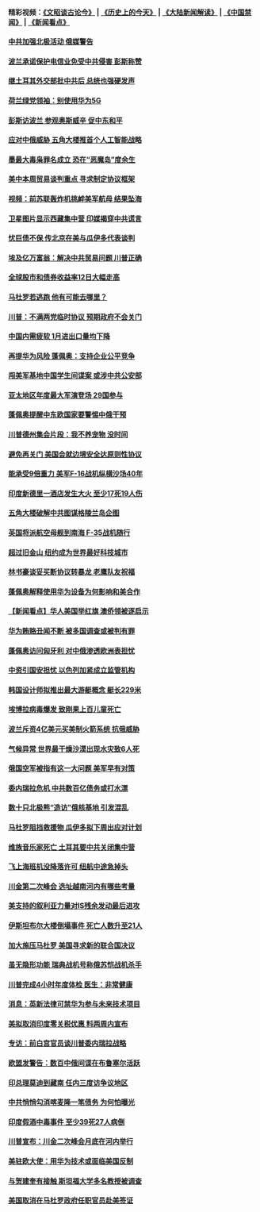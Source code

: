 #### 精彩视频：[《文昭谈古论今》](http://45.76.195.252/wenzhao) | [《历史上的今天》](http://45.76.195.252/today-in-history) | [《大陆新闻解读》](http://45.76.195.252/ntdtv-comedy) | [《中国禁闻》](http://45.76.195.252/ntdtv-news) | [《新闻看点》](http://45.76.195.252/news-insight) 

 #### [中共加强北极活动 俄媒警告](../pages/nsc418/n11042829.md?t=02140337) 

#### [波兰承诺保护电信业免受中共侵害 彭斯称赞](../pages/nsc418/n11042705.md?t=02140337) 

#### [继土耳其外交部批中共后 总统也强硬发声](../pages/nsc418/n11042777.md?t=02140337) 

#### [荷兰绿党领袖：别使用华为5G](../pages/nsc418/n11042653.md?t=02140337) 

#### [彭斯访波兰 参观奥斯威辛 促中东和平](../pages/nsc418/n11042477.md?t=02140337) 

#### [应对中俄威胁 五角大楼推首个人工智能战略](../pages/nsc418/n11042470.md?t=02140337) 

#### [墨最大毒枭罪名成立 恐在“恶魔岛”度余生](../pages/nsc418/n11042258.md?t=02140337) 

#### [美中本周贸易谈判重点 寻求制定协议框架](../pages/nsc418/n11041912.md?t=02140337) 

#### [视频：前苏联轰炸机挑衅美军航母 结果坠海](../pages/nsc418/n11041810.md?t=02140337) 

#### [卫星图片显示西藏集中营 印媒揭穿中共谎言](../pages/nsc418/n11041664.md?t=02140337) 

#### [忧巨债不保 传北京在美与瓜伊多代表谈判](../pages/nsc418/n11040772.md?t=02140337) 

#### [埃及亿万富翁：解决中共贸易问题 川普正确](../pages/nsc418/n11040351.md?t=02140337) 

#### [全球股市和债券收益率12日大幅走高](../pages/nsc418/n11040548.md?t=02140337) 

#### [马杜罗若逃跑 他有可能去哪里？](../pages/nsc418/n11040502.md?t=02140337) 

#### [川普：不满两党临时协议 预期政府不会关门](../pages/nsc418/n11040382.md?t=02140337) 

#### [中国内需疲软 1月进出口量均下降](../pages/nsc418/n11040021.md?t=02140337) 

#### [再提华为风险 蓬佩奥：支持企业公平竞争](../pages/nsc418/n11040198.md?t=02140337) 

#### [闯美军基地中国学生间谍案 或涉中共公安部](../pages/nsc418/n11040083.md?t=02140337) 

#### [亚太地区年度最大军演登场 29国参与](../pages/nsc418/n11039999.md?t=02140337) 

#### [蓬佩奥提醒中东欧国家要警惕中俄干预](../pages/nsc418/n11039745.md?t=02140337) 

#### [川普德州集会片段：我不养宠物 没时间](../pages/nsc418/n11039218.md?t=02140337) 

#### [避免再关门 美国会就边境安全达原则性协议](../pages/nsc418/n11039556.md?t=02140337) 

#### [能承受9倍重力 美军F-16战机纵横沙场40年](../pages/nsc418/n11039432.md?t=02140337) 

#### [印度新德里一酒店发生大火 至少17死19人伤](../pages/nsc418/n11039502.md?t=02140337) 

#### [五角大楼破解中共图谋格陵兰岛企图](../pages/nsc418/n11038368.md?t=02140337) 

#### [英国将派航空母舰到南海 F-35战机随行](../pages/nsc418/n11039035.md?t=02140337) 

#### [超过旧金山 纽约成为世界最好科技城市](../pages/nsc418/n11038537.md?t=02140337) 

#### [林书豪谈妥买断协议转暴龙 老鹰队友祝福](../pages/nsc418/n11038662.md?t=02140337) 

#### [蓬佩奥解释使用华为设备为何影响和美合作](../pages/nsc418/n11038282.md?t=02140337) 

#### [【新闻看点】华人美国举红旗 澳侨领被逐启示](../pages/nsc418/n11038210.md?t=02140337) 

#### [华为贿赂丑闻不断 被多国调查或被判有罪](../pages/nsc418/n11038028.md?t=02140337) 

#### [蓬佩奥访问匈牙利 对中俄渗透欧洲表担忧](../pages/nsc418/n11038057.md?t=02140337) 

#### [中资引国安担忧 以色列加紧成立监管机构](../pages/nsc418/n11037999.md?t=02140337) 

#### [韩国设计师拟推出最大游艇概念 艇长229米](../pages/nsc418/n11037905.md?t=02140337) 

#### [埃博拉病毒爆发 致刚果上百儿童死亡](../pages/nsc418/n11037661.md?t=02140337) 

#### [波兰斥资4亿美元买美制火箭系统 抗俄威胁](../pages/nsc418/n11036936.md?t=02140337) 

#### [气候异常 世界最干燥沙漠出现水灾致6人死](../pages/nsc418/n11037220.md?t=02140337) 

#### [俄国空军被指有这一大问题 美军早有对策](../pages/nsc418/n11036963.md?t=02140337) 

#### [委内瑞拉危机 中共数百亿债务或打水漂](../pages/nsc418/n11036297.md?t=02140337) 

#### [数十只北极熊“造访”俄核基地 引发混乱](../pages/nsc418/n11036150.md?t=02140337) 

#### [马杜罗阻挡救援物 瓜伊多拟下周出应对计划](../pages/nsc418/n11035966.md?t=02140337) 

#### [维族音乐家死亡 土耳其要中共关闭集中营](../pages/nsc418/n11035904.md?t=02140337) 

#### [飞上海班机没降落许可 纽航中途急掉头](../pages/nsc418/n11035882.md?t=02140337) 

#### [川金第二次峰会 选址越南河内有哪些考量](../pages/nsc418/n11034808.md?t=02140337) 

#### [美支持的叙利亚力量对IS残余发动最后进攻](../pages/nsc418/n11035640.md?t=02140337) 

#### [伊斯坦布尔大楼倒塌事件 死亡人数升至21人](../pages/nsc418/n11035758.md?t=02140337) 

#### [加大施压马杜罗 美国寻求新的联合国决议](../pages/nsc418/n11035619.md?t=02140337) 

#### [虽无隐形功能 瑞典战机号称俄苏恺战机杀手](../pages/nsc418/n11035282.md?t=02140337) 

#### [川普完成4小时年度体检 医生：非常健康](../pages/nsc418/n11034715.md?t=02140337) 

#### [消息：英新法律可禁华为参与未来技术项目](../pages/nsc418/n11034647.md?t=02140337) 

#### [美拟取消印度零关税优惠 料两周内宣布](../pages/nsc418/n11034785.md?t=02140337) 

#### [专访：前白宫官员谈川普委内瑞拉战略](../pages/nsc418/n11032742.md?t=02140337) 

#### [欧盟发警告：数百中俄间谍在布鲁塞尔活跃](../pages/nsc418/n11034561.md?t=02140337) 

#### [印总理莫迪到藏南 任内三度访争议地区](../pages/nsc418/n11034513.md?t=02140337) 

#### [中共悄悄勾消喀麦隆一笔债务 为何怕曝光](../pages/nsc418/n11029114.md?t=02140337) 

#### [印度假酒中毒事件 至少39死27人病倒](../pages/nsc418/n11034259.md?t=02140337) 

#### [川普宣布：川金二次峰会月底在河内举行](../pages/nsc418/n11034200.md?t=02140337) 

#### [美驻欧大使：用华为技术或面临美国反制](../pages/nsc418/n11033036.md?t=02140337) 

#### [与贺建奎有接触 斯坦福大学多名教授被调查](../pages/nsc418/n11033215.md?t=02140337) 

#### [美国取消在马杜罗政府任职官员赴美签证](../pages/nsc418/n11033030.md?t=02140337) 

